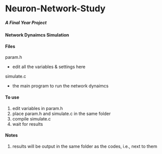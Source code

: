 # Neuron-Network-Study
##### A Final Year Project

**Network Dynaimcs Simulation**

#### Files

param.h
- edit all the variables & settings here

simulate.c
- the main program to run the network dynaimcs

#### To use
1. edit variables in param.h
2. place param.h and simulate.c in the same folder
3. compile simulate.c
4. wait for results

#### Notes
1. results will be output in the same folder as the codes, i.e., next to them
